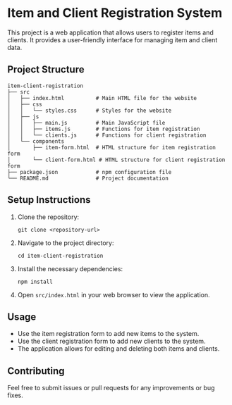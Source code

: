# Item and Client Registration System

This project is a web application that allows users to register items and clients. It provides a user-friendly interface for managing item and client data.

## Project Structure

```
item-client-registration
├── src
│   ├── index.html          # Main HTML file for the website
│   ├── css
│   │   └── styles.css      # Styles for the website
│   ├── js
│   │   ├── main.js         # Main JavaScript file
│   │   ├── items.js        # Functions for item registration
│   │   └── clients.js      # Functions for client registration
│   └── components
│       ├── item-form.html  # HTML structure for item registration form
│       └── client-form.html # HTML structure for client registration form
├── package.json            # npm configuration file
└── README.md               # Project documentation
```

## Setup Instructions

1. Clone the repository:
   ```
   git clone <repository-url>
   ```

2. Navigate to the project directory:
   ```
   cd item-client-registration
   ```

3. Install the necessary dependencies:
   ```
   npm install
   ```

4. Open `src/index.html` in your web browser to view the application.

## Usage

- Use the item registration form to add new items to the system.
- Use the client registration form to add new clients to the system.
- The application allows for editing and deleting both items and clients.

## Contributing

Feel free to submit issues or pull requests for any improvements or bug fixes.
